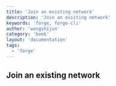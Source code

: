 ```yaml
---
title: 'Join an existing network'
description: 'Join an existing network'
keywords: 'forge, forge-cli'
author: 'wangshijun'
category: 'book'
layout: 'documentation'
tags:
  - 'forge'
---
```


## Join an existing network
